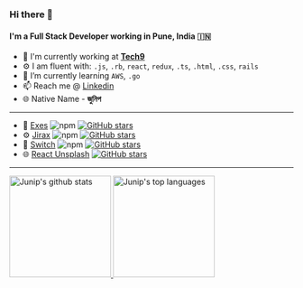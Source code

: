 ### Hi there 👋

<!--
**junip/junip** is a ✨ _special_ ✨ repository because its `README.md` (this file) appears on your GitHub profile.

Here are some ideas to get you started:

- 🔭 I’m currently working on ...
- 🌱 I’m currently learning ...
- 👯 I’m looking to collaborate on ...
- 🤔 I’m looking for help with ...
- 💬 Ask me about ...
- 📫 How to reach me: ...
- ⚡ Fun fact: ...
-->

#### I'm a Full Stack Developer working in Pune, India :india:

- 🏢 I'm currently working at [**Tech9**](https://tech9.com/)
- ⚙️ I am fluent with: `.js`, `.rb`, `react`, `redux`, `.ts`, `.html`, `.css`, `rails`
- 🌱 I’m currently learning `AWS`, `.go`
- 📫 Reach me @ [Linkedin](https://www.linkedin.com/in/junip/)
- 🌐 Native Name - **জুনিপ**

---

- 🌱  [Exes](https://github.com/junip/exes) ![npm](https://img.shields.io/npm/dm/exes) [![GitHub stars](https://img.shields.io/github/stars/junip/exes)](https://github.com/junip/exes/stargazers)
- ⚙️  [Jirax](https://github.com/junip/jirax)  ![npm](https://img.shields.io/npm/dm/jirax) [![GitHub stars](https://img.shields.io/github/stars/junip/jirax)](https://github.com/junip/jirax/stargazers)
- 📏  [Switch](https://github.com/junip/switch) ![npm](https://img.shields.io/npm/dm/switchd) [![GitHub stars](https://img.shields.io/github/stars/junip/switch)](https://github.com/junip/switchd/stargazers)
- 🌐 [React Unsplash](https://github.com/junip/react-unsplash) [![GitHub stars](https://img.shields.io/github/stars/junip/react-unsplash)](https://github.com/junip/react-unsplash/stargazers)
---

<a href="https://www.linkedin.com/in/junip/">
  <img height="180rem" src="https://github-readme-stats.vercel.app/api?username=junip&show_icons=true&theme=react" alt="Junip's github stats" />
  <img height="180rem" src="https://github-readme-stats.vercel.app/api/top-langs/?username=junip&layout=compact&theme=react" alt="Junip's top languages" />
</a>
